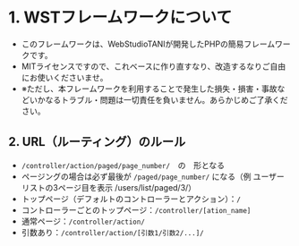 # 1. WSTフレームワークについて
- このフレームワークは、WebStudioTANIが開発したPHPの簡易フレームワークです。
- MITライセンスですので、これベースに作り直すなり、改造するなりご自由にお使いくださいませ。
- ※ただし、本フレームワークを利用することで発生した損失・損害・事故などいかなるトラブル・問題は一切責任を負いません。あらかじめご了承ください。

## 2. URL（ルーティング）のルール
- `/controller/action/paged/page_number/`　の　形となる
- ページングの場合は必ず最後が `/paged/page_number/` になる（例 ユーザーリストの3ページ目を表示 /users/list/paged/3/）
- トップページ（デフォルトのコントローラーとアクション）：`/`
- コントローラーごとのトップページ：`/controller/[ation_name]`
- 通常ページ：`/controller/action/`
- 引数あり：`/controller/action/[引数1/引数2/...]/`